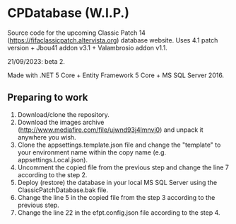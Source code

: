 # CPDatabase (W.I.P.)
Source code for the upcoming Classic Patch 14 (https://fifaclassicpatch.altervista.org) database website. Uses 4.1 patch version + Jbou41 addon v3.1 + Valambrosio addon v1.1.

21/09/2023: beta 2.

Made with .NET 5 Core + Entity Framework 5 Core + MS SQL Server 2016.

## Preparing to work
1. Download/clone the repository.
2. Download the images archive (http://www.mediafire.com/file/ujwnd93j4lmnvj0) and unpack it anywhere you wish.
3. Clone the appsettings.template.json file and change the "template" to your environment name within the copy name (e.g. appsettings.Local.json).
4. Uncomment the copied file from the previous step and change the line 7 according to the step 2.
5. Deploy (restore) the database in your local MS SQL Server using the ClassicPatchDatabase.bak file.
5. Change the line 5 in the copied file from the step 3 according to the previous step.
6. Change the line 22 in the efpt.config.json file according to the step 4.